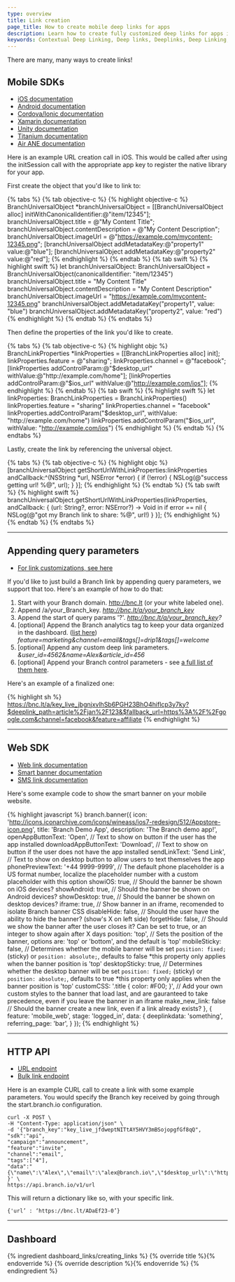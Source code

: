 ```yaml
---
type: overview
title: Link creation
page_title: How to create mobile deep links for apps
description: Learn how to create fully customized deep links for apps in Android and iOS and what properties and customizations are available when using Branch Metrics.
keywords: Contextual Deep Linking, Deep links, Deeplinks, Deep Linking, Deeplinking, Deferred Deep Linking, Deferred Deeplinking, Google App Indexing, Google App Invites, Apple Universal Links, Apple Spotlight Search, Facebook App Links, AppLinks, Deepviews, Deep views, Link Properties, Redirect Customization, Mobile SDK, Web SDK, HTTP API
---
```


There are many, many ways to create links!

## Mobile SDKs

- [iOS documentation](https://github.com/BranchMetrics/iOS-Deferred-Deep-Linking-SDK#branch-universal-object-for-deep-links-content-analytics-and-indexing)
- [Android documentation](https://github.com/BranchMetrics/Android-Deferred-Deep-Linking-SDK#branch-universal-object-for-deep-links-content-analytics-and-indexing)
- [Cordova/Ionic documentation](https://github.com/BranchMetrics/Cordova-Ionic-PhoneGap-Deferred-Deep-Linking-SDK#linkdata-callback)
- [Xamarin documentation](https://github.com/BranchMetrics/Xamarin-Deferred-Deep-Linking-SDK#shortened-links)
- [Unity documentation](https://github.com/BranchMetrics/Unity-Deferred-Deep-Linking-SDK#shortened-links)
- [Titanium documentation](https://github.com/BranchMetrics/Titanium-Deferred-Deep-Linking-SDK#linkdata-callback)
- [Air ANE documentation](https://github.com/BranchMetrics/AIR-ANE-Deferred-Deep-Linking-SDK#shortened-links)

Here is an example URL creation call in iOS. This would be called after using the initSession call with the appropriate app key to register the native library for your app.

First create the object that you'd like to link to:

{% tabs %}
{% tab objective-c %}
{% highlight objective-c %}
BranchUniversalObject *branchUniversalObject = [[BranchUniversalObject alloc] initWithCanonicalIdentifier:@"item/12345"];
branchUniversalObject.title = @"My Content Title";
branchUniversalObject.contentDescription = @"My Content Description";
branchUniversalObject.imageUrl = @"https://example.com/mycontent-12345.png";
[branchUniversalObject addMetadataKey:@"property1" value:@"blue"];
[branchUniversalObject addMetadataKey:@"property2" value:@"red"];
{% endhighlight %}
{% endtab %}
{% tab swift %}
{% highlight swift %}
let branchUniversalObject: BranchUniversalObject = BranchUniversalObject(canonicalIdentifier: "item/12345")
branchUniversalObject.title = "My Content Title"
branchUniversalObject.contentDescription = "My Content Description"
branchUniversalObject.imageUrl = "https://example.com/mycontent-12345.png"
branchUniversalObject.addMetadataKey("property1", value: "blue")
branchUniversalObject.addMetadataKey("property2", value: "red")
{% endhighlight %}
{% endtab %}
{% endtabs %}

Then define the properties of the link you'd like to create.

{% tabs %}
{% tab objective-c %}
{% highlight objc %}
BranchLinkProperties *linkProperties = [[BranchLinkProperties alloc] init];
linkProperties.feature = @"sharing";
linkProperties.channel = @"facebook";
[linkProperties addControlParam:@"$desktop_url" withValue:@"http://example.com/home"];
[linkProperties addControlParam:@"$ios_url" withValue:@"http://example.com/ios"];
{% endhighlight %}
{% endtab %}
{% tab swift %}
{% highlight swift %}
let linkProperties: BranchLinkProperties = BranchLinkProperties()
linkProperties.feature = "sharing"
linkProperties.channel = "facebook"
linkProperties.addControlParam("$desktop_url", withValue: "http://example.com/home")
linkProperties.addControlParam("$ios_url", withValue: "http://example.com/ios")
{% endhighlight %}
{% endtab %}
{% endtabs %}

Lastly, create the link by referencing the universal object.

{% tabs %}
{% tab objective-c %}
{% highlight objc %}
[branchUniversalObject getShortUrlWithLinkProperties:linkProperties andCallback:^(NSString *url, NSError *error) {
    if (!error) {
        NSLog(@"success getting url! %@", url);
    }
}];
{% endhighlight %}
{% endtab %}
{% tab swift %}
{% highlight swift %}
branchUniversalObject.getShortUrlWithLinkProperties(linkProperties,  andCallback: { (url: String?, error: NSError?) -> Void in
    if error == nil {
        NSLog(@"got my Branch link to share: %@", url!)
    }
}];
{% endhighlight %}
{% endtab %}
{% endtabs %}

-----

## Appending query parameters

- [For link customizations, see here](https://dev.branch.io/link_configuration/)

If you'd like to just build a Branch link by appending query parameters, we support that too. Here's an example of how to do that:

1. Start with your Branch domain. http://bnc.lt (or your white labeled one).
2. Append /a/your_Branch_key. *http://bnc.lt/a/your_branch_key*
3. Append the start of query params '?'. *http://bnc.lt/a/your_branch_key?*
4. [optional] Append the Branch analytics tag to keep your data organized in the dashboard. ([list here](https://dev.branch.io/link_configuration/#analytics-labels-for-data-organization)) *feature=marketing&channel=email&tags[]=drip1&tags[]=welcome*
5. [optional] Append any custom deep link parameters. *&user_id=4562&name=Alex&article_id=456*
6. [optional] Append your Branch control parameters - see [a full list of them here](https://dev.branch.io/link_configuration/#redirect-customization).

Here's an example of a finalized one:

{% highlight sh %}
https://bnc.lt/a/key_live_jbgnjxvlhSb6PGH23BhO4hiflcp3y7ky?$deeplink_path=article%2Fjan%2F123&$fallback_url=https%3A%2F%2Fgoogle.com&channel=facebook&feature=affiliate
{% endhighlight %}

-----

## Web SDK

- [Web link documentation](https://github.com/BranchMetrics/Smart-App-Banner-Deep-Linking-Web-SDK/blob/master/WEB_GUIDE.md#linkdata-callback)
- [Smart banner documentation](https://github.com/BranchMetrics/Smart-App-Banner-Deep-Linking-Web-SDK/blob/master/WEB_GUIDE.md#banneroptions-data)
- [SMS link documentation](https://github.com/BranchMetrics/Smart-App-Banner-Deep-Linking-Web-SDK/blob/master/WEB_GUIDE.md#sendsmsphone-linkdata-options-callback)

Here's some example code to show the smart banner on your mobile website.

{% highlight javascript %}
branch.banner({
    icon: 'http://icons.iconarchive.com/icons/wineass/ios7-redesign/512/Appstore-icon.png',
    title: 'Branch Demo App',
    description: 'The Branch demo app!',
    openAppButtonText: 'Open',              // Text to show on button if the user has the app installed
    downloadAppButtonText: 'Download',      // Text to show on button if the user does not have the app installed
    sendLinkText: 'Send Link',              // Text to show on desktop button to allow users to text themselves the app
    phonePreviewText: '+44 9999-9999',      // The default phone placeholder is a US format number, localize the placeholder number with a custom placeholder with this option
    showiOS: true,                          // Should the banner be shown on iOS devices?
    showAndroid: true,                      // Should the banner be shown on Android devices?
    showDesktop: true,                      // Should the banner be shown on desktop devices?
    iframe: true,                           // Show banner in an iframe, recomended to isolate Branch banner CSS
    disableHide: false,                     // Should the user have the ability to hide the banner? (show's X on left side)
    forgetHide: false,                      // Should we show the banner after the user closes it? Can be set to true, or an integer to show again after X days
    position: 'top',                        // Sets the position of the banner, options are: 'top' or 'bottom', and the default is 'top'
    mobileSticky: false,                    // Determines whether the mobile banner will be set `position: fixed;` (sticky) or `position: absolute;`, defaults to false *this property only applies when the banner position is 'top'
    desktopSticky: true,                    // Determines whether the desktop banner will be set `position: fixed;` (sticky) or `position: absolute;`, defaults to true *this property only applies when the banner position is 'top'
    customCSS: '.title { color: #F00; }',   // Add your own custom styles to the banner that load last, and are gauranteed to take precedence, even if you leave the banner in an iframe
    make_new_link: false                    // Should the banner create a new link, even if a link already exists?
}, {
    feature: 'mobile_web',
    stage: 'logged_in',
    data: {
        deeplinkdata: 'something',
        referring_page: 'bar',
    }
});
{% endhighlight %}

-----

## HTTP API

- [URL endpoint](https://github.com/BranchMetrics/Branch-Public-API#creating-a-deep-linking-url)
- [Bulk link endpoint](https://github.com/BranchMetrics/Branch-Public-API#bulk-creating-deep-linking-urls)

Here is an example CURL call to create a link with some example parameters. You would specify the Branch key received by going through the start.branch.io configuration.

    curl -X POST \
    -H "Content-Type: application/json" \
    -d '{"branch_key":"key_live_jfdweptNITtAY5HVY3mBSojopgfGf8qQ",
    "sdk":"api",
    "campaign":"announcement",
    "feature":"invite",
    "channel":"email",
    "tags":["4"],
    "data":"{\"name\":\"Alex\",\"email\":\"alex@branch.io\",\"$desktop_url\":\"https://branch.io\"}"
    }' \
    https://api.branch.io/v1/url

This will return a dictionary like so, with your specific link.

	{'url’ : ‘https://bnc.lt/ADaEf23-0’}

-----

## Dashboard

{% ingredient dashboard_links/creating_links %}
	{% override title %}{% endoverride %}
	{% override description %}{% endoverride %}
{% endingredient %}